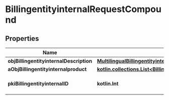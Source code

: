 
# BillingentityinternalRequestCompound

## Properties
| Name | Type | Description | Notes |
| ------------ | ------------- | ------------- | ------------- |
| **objBillingentityinternalDescription** | [**MultilingualBillingentityinternalDescription**](MultilingualBillingentityinternalDescription.md) |  |  |
| **aObjBillingentityinternalproduct** | [**kotlin.collections.List&lt;BillingentityinternalproductRequestCompound&gt;**](BillingentityinternalproductRequestCompound.md) |  |  |
| **pkiBillingentityinternalID** | **kotlin.Int** | The unique ID of the Billingentityinternal. |  [optional] |




